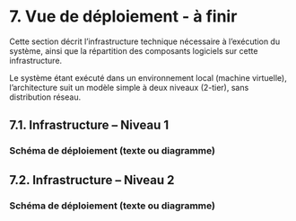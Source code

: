 # 7. Vue de déploiement - à finir

Cette section décrit l’infrastructure technique nécessaire à l’exécution du système, ainsi que la répartition des composants logiciels sur cette infrastructure.

Le système étant exécuté dans un environnement local (machine virtuelle), l’architecture suit un modèle simple à deux niveaux (2-tier), sans distribution réseau.

## 7.1. Infrastructure – Niveau 1

### Schéma de déploiement (texte ou diagramme)

## 7.2. Infrastructure – Niveau 2

### Schéma de déploiement (texte ou diagramme)
